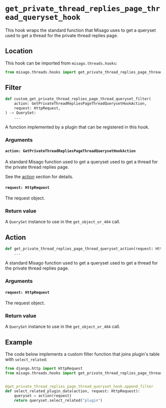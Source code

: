 # `get_private_thread_replies_page_thread_queryset_hook`

This hook wraps the standard function that Misago uses to get a queryset used to get a thread for the private thread replies page.


## Location

This hook can be imported from `misago.threads.hooks`:

```python
from misago.threads.hooks import get_private_thread_replies_page_thread_queryset_hook
```


## Filter

```python
def custom_get_private_thread_replies_page_thread_queryset_filter(
    action: GetPrivateThreadRepliesPageThreadQuerysetHookAction,
    request: HttpRequest,
) -> QuerySet:
    ...
```

A function implemented by a plugin that can be registered in this hook.


### Arguments

#### `action: GetPrivateThreadRepliesPageThreadQuerysetHookAction`

A standard Misago function used to get a queryset used to get a thread for the private thread replies page.

See the [action](#action) section for details.


#### `request: HttpRequest`

The request object.


### Return value

A `QuerySet` instance to use in the `get_object_or_404` call.


## Action

```python
def get_private_thread_replies_page_thread_queryset_action(request: HttpRequest) -> QuerySet:
    ...
```

A standard Misago function used to get a queryset used to get a thread for the private thread replies page.


### Arguments

#### `request: HttpRequest`

The request object.


### Return value

A `QuerySet` instance to use in the `get_object_or_404` call.


## Example

The code below implements a custom filter function that joins plugin's table with `select_related`:

```python
from django.http import HttpRequest
from misago.threads.hooks import get_private_thread_replies_page_thread_queryset_hook


@get_private_thread_replies_page_thread_queryset_hook.append_filter
def select_related_plugin_data(action, request: HttpRequest):
    queryset = action(request)
    return queryset.select_related("plugin")
```